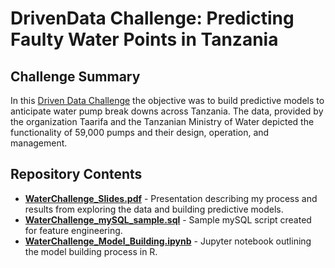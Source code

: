 # DrivenData Challenge: Predicting Faulty Water Points in Tanzania
## Challenge Summary
In this [Driven Data Challenge](https://www.drivendata.org/competitions/7/pump-it-up-data-mining-the-water-table) the objective was to build predictive models to anticipate water pump break downs across Tanzania. The data, provided by the organization Taarifa and the Tanzanian Ministry of Water depicted the functionality of 59,000 pumps and their design, operation, and management.


## Repository Contents
+ **[WaterChallenge_Slides.pdf](WaterChallenge_Slides.pdf)** - Presentation describing my process and results from exploring the data and building predictive models.
+ **[WaterChallenge_mySQL_sample.sql](WaterChallenge_mySQL_sample.sql)** - Sample mySQL script created for feature engineering.
+ **[WaterChallenge_Model_Building.ipynb](WaterChallenge_Model_Building.ipynb)** - Jupyter notebook outlining the model building process in R.
